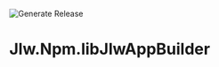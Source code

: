 ![Generate Release](https://github.com/JasonLWalker/Jlw.Npm.libJlwAppBuilder/workflows/Generate%20Release/badge.svg)

# Jlw.Npm.libJlwAppBuilder


